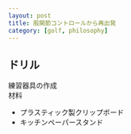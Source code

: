 ```yaml
---
layout: post
title: 股関節コントロールから再出発
category: [golf, philosophy]
---
```


## ドリル
練習器具の作成  
材料  

- プラスティック製クリップボード
- キッチンペーパースタンド


